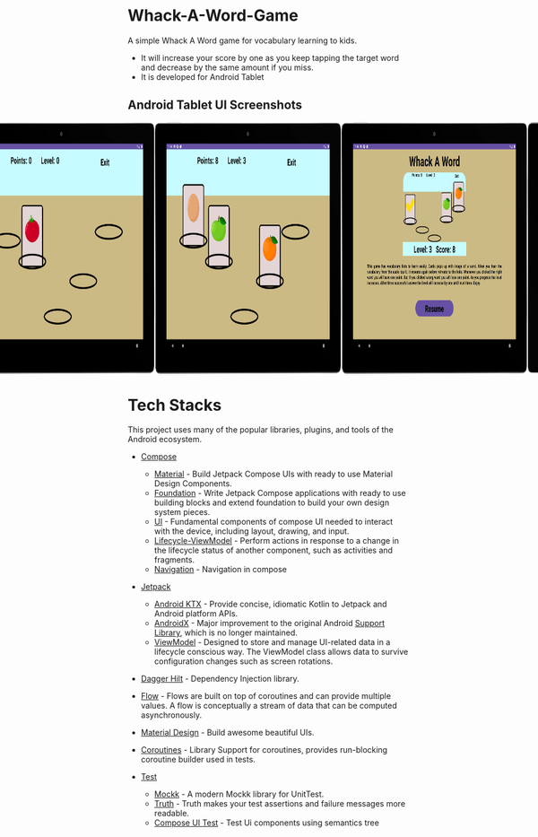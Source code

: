 # Whack-A-Word-Game

A simple Whack A Word game for vocabulary learning to kids. 

- It will increase your score by one as you keep tapping the target word and decrease by the same amount if you miss. 
- It is developed for Android Tablet

## Android Tablet UI Screenshots

<div style="display: flex; justify-content: center;">
  <img src="img/splash.png" alt="Screenshot 1" style="width: 66%;" />
  <img src="img/menue1.png" alt="Screenshot 2" style="width: 66%;" />
  <img src="img/game1.png" alt="Screenshot 3" style="width: 66%;" />
  <img src="img/game2.png" alt="Screenshot 4" style="width: 66%;" />
  <img src="img/menue2.png" alt="Screenshot 5" style="width: 66%;" />
  <img src="img/emptyholes.png" alt="Screenshot 6" style="width: 66%;" />
  <img src="img/menue2_portait.png" alt="Screenshot 7" style="width: 66%;" />
  <img src="img/game2_portrait.png" alt="Screenshot 8" style="width: 66%;" />

</div>

# Tech Stacks
This project uses many of the popular libraries, plugins, and tools of the Android ecosystem.

- [Compose](https://developer.android.com/jetpack/compose)
  
    - [Material](https://developer.android.com/jetpack/androidx/releases/compose-material) - Build Jetpack Compose UIs with ready to use Material Design Components.
    - [Foundation](https://developer.android.com/jetpack/androidx/releases/compose-foundation) - Write Jetpack Compose applications with ready to use building blocks and extend foundation to build your own design system pieces.
    - [UI](https://developer.android.com/jetpack/androidx/releases/compose-ui) - Fundamental components of compose UI needed to interact with the device, including layout, drawing, and input.
    - [Lifecycle-ViewModel](https://developer.android.com/jetpack/androidx/releases/lifecycle) - Perform actions in response to a change in the lifecycle status of another component, such as activities and fragments.
    - [Navigation](https://developer.android.com/jetpack/compose/navigation) - Navigation in compose 
  
- [Jetpack](https://developer.android.com/jetpack)

    - [Android KTX](https://developer.android.com/kotlin/ktx.html) - Provide concise, idiomatic Kotlin to Jetpack and Android platform APIs.
    - [AndroidX](https://developer.android.com/jetpack/androidx) - Major improvement to the original Android [Support Library](https://developer.android.com/topic/libraries/support-library/index), which is no longer maintained.
    - [ViewModel](https://developer.android.com/topic/libraries/architecture/viewmodel) - Designed to store and manage UI-related data in a lifecycle conscious way. The ViewModel class allows data to survive configuration changes such as screen rotations.

- [Dagger Hilt](https://dagger.dev/hilt/) - Dependency Injection library.
- [Flow](https://developer.android.com/kotlin/flow) - Flows are built on top of coroutines and can provide multiple values. A flow is conceptually a stream of data that can be computed asynchronously.
- [Material Design](https://material.io/develop/android/docs/getting-started/) - Build awesome beautiful UIs.
- [Coroutines](https://github.com/Kotlin/kotlinx.coroutines) - Library Support for coroutines, provides run-blocking coroutine builder used in tests.

  
- [Test](https://en.wikipedia.org/wiki/Unit_testing)

    - [Mockk](https://mockk.io/) - A modern Mockk library for UnitTest.
    - [Truth](https://github.com/google/truth) - Truth makes your test assertions and failure messages more readable.
    - [Compose UI Test](https://developer.android.com/jetpack/compose/testing) - Test Ui components using semantics tree 

